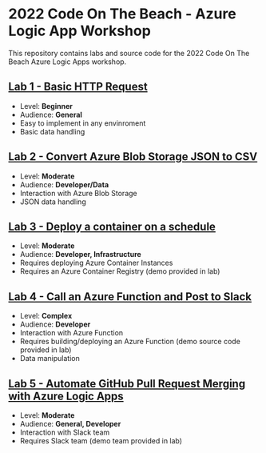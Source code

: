 # 2022 Code On The Beach - Azure Logic App Workshop
This repository contains labs and source code for the 2022 Code On The Beach Azure Logic Apps workshop. 

## [Lab 1 - Basic HTTP Request](Lab1)
  - Level: **Beginner**
  - Audience: **General**
  - Easy to implement in any envinroment
  - Basic data handling

## [Lab 2 - Convert Azure Blob Storage JSON to CSV](Lab2)
  - Level: **Moderate**
  - Audience: **Developer/Data**
  - Interaction with Azure Blob Storage
  - JSON data handling

## [Lab 3 - Deploy a container on a schedule](Lab3)
  - Level: **Moderate**
  - Audience: **Developer, Infrastructure**
  - Requires deploying Azure Container Instances
  - Requires an Azure Container Registry (demo provided in lab)

## [Lab 4 - Call an Azure Function and Post to Slack](Lab4)
  - Level: **Complex**
  - Audience: **Developer**
  - Interaction with Azure Function
  - Requires building/deploying an Azure Function (demo source code provided in lab)
  - Data manipulation

## [Lab 5 - Automate GitHub Pull Request Merging with Azure Logic Apps](Lab5)
  - Level: **Moderate**
  - Audience: **General, Developer**
  - Interaction with Slack team
  - Requires Slack team (demo team provided in lab)
